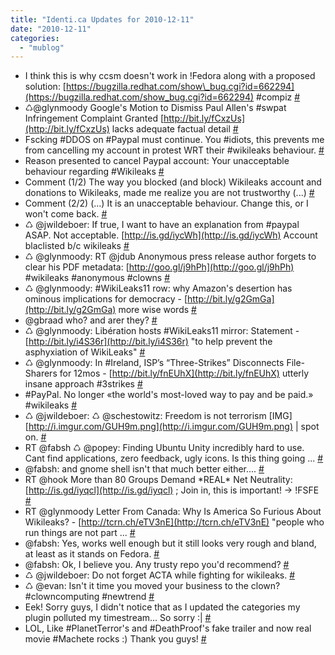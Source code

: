 ```yaml
---
title: "Identi.ca Updates for 2010-12-11"
date: "2010-12-11"
categories: 
  - "mublog"
---
```


- I think this is why ccsm doesn't work in !Fedora along with a proposed solution: [https://bugzilla.redhat.com/show\_bug.cgi?id=662294](https://bugzilla.redhat.com/show_bug.cgi?id=662294) #compiz [#](http://identi.ca/notice/60226562)
- ♺@glynmoody Google's Motion to Dismiss Paul Allen's #swpat Infringement Complaint Granted [http://bit.ly/fCxzUs](http://bit.ly/fCxzUs) lacks adequate factual detail [#](http://identi.ca/notice/60228274)
- Fscking #DDOS on #Paypal must continue. You #idiots, this prevents me from cancelling my account in protest WRT their #wikileaks behaviour. [#](http://identi.ca/notice/60230613)
- Reason presented to cancel Paypal account: Your unacceptable behaviour regarding #Wikileaks [#](http://identi.ca/notice/60230784)
- Comment (1/2) The way you blocked (and block) Wikileaks account and donations to Wikileaks, made me realize you are not trustworthy (...) [#](http://identi.ca/notice/60230822)
- Comment (2/2) (...) It is an unacceptable behaviour. Change this, or I won't come back. [#](http://identi.ca/notice/60230846)
- ♺ @jwildeboer: If true, I want to have an explanation from #paypal ASAP. Not acceptable. [http://is.gd/iycWh](http://is.gd/iycWh) Account blaclisted b/c wikileaks [#](http://identi.ca/notice/60231092)
- ♺ @glynmoody: RT @jdub Anonymous press release author forgets to clear his PDF metadata: [http://goo.gl/j9hPh](http://goo.gl/j9hPh) #wikileaks #anonymous #clowns [#](http://identi.ca/notice/60231339)
- ♺ @glynmoody: #WikiLeaks11 row: why Amazon's desertion has ominous implications for democracy - [http://bit.ly/g2GmGa](http://bit.ly/g2GmGa) more wise words [#](http://identi.ca/notice/60231378)
- @gbraad who? and arer they? [#](http://identi.ca/notice/60231573)
- ♺ @glynmoody: Libération hosts #WikiLeaks11 mirror: Statement - [http://bit.ly/i4S36r](http://bit.ly/i4S36r) "to help prevent the asphyxiation of WikiLeaks" [#](http://identi.ca/notice/60231760)
- ♺ @glynmoody: In #Ireland, ISP’s “Three-Strikes” Disconnects File-Sharers for 12mos - [http://bit.ly/fnEUhX](http://bit.ly/fnEUhX) utterly insane approach #3strikes [#](http://identi.ca/notice/60231999)
- #PayPal. No longer «the world's most-loved way to pay and be paid.» #wikileaks [#](http://identi.ca/notice/60232170)
- ♺ @jwildeboer: ♺ @schestowitz: Freedom is not terrorism \[IMG\] [http://i.imgur.com/GUH9m.png](http://i.imgur.com/GUH9m.png) | spot on. [#](http://identi.ca/notice/60233026)
- RT @fabsh ♺ @popey: Finding Ubuntu Unity incredibly hard to use. Cant find applications, zero feedback, ugly icons. Is this thing going ... [#](http://identi.ca/notice/60237425)
- @fabsh: and gnome shell isn't that much better either.... [#](http://identi.ca/notice/60237481)
- RT @hook More than 80 Groups Demand \*REAL\* Net Neutrality: [http://is.gd/iyqcl](http://is.gd/iyqcl) ; Join in, this is important! → !FSFE [#](http://identi.ca/notice/60237513)
- RT @glynmoody Letter From Canada: Why Is America So Furious About Wikileaks? - [http://tcrn.ch/eTV3nE](http://tcrn.ch/eTV3nE) "people who run things are not part ... [#](http://identi.ca/notice/60237947)
- @fabsh: Yes, works well enough but it still looks very rough and bland, at least as it stands on Fedora. [#](http://identi.ca/notice/60238146)
- @fabsh: Ok, I believe you. Any trusty repo you'd recommend? [#](http://identi.ca/notice/60238463)
- ♺ @jwildeboer: Do not forget ACTA while fighting for wikileaks. [#](http://identi.ca/notice/60240977)
- ♺ @evan: Isn't it time you moved your business to the clown? #clowncomputing #newtrend [#](http://identi.ca/notice/60243798)
- Eek! Sorry guys, I didn't notice that as I updated the categories my plugin polluted my timestream... So sorry :| [#](http://identi.ca/notice/60254426)
- LOL, Like #PlanetTerror's and #DeathProof's fake trailer and now real movie #Machete rocks :) Thank you guys! [#](http://identi.ca/notice/60254968)

